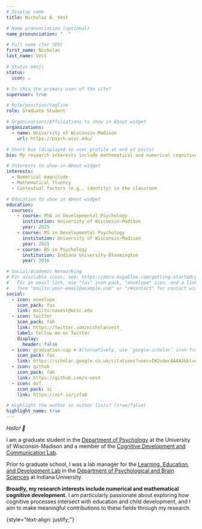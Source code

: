 ```yaml
---
# Display name
title: Nicholas A. Vest

# Name pronunciation (optional)
name_pronunciation: "  "

# Full name (for SEO)
first_name: Nicholas
last_name: Vest

# Status emoji
status:
  icon: ☕️

# Is this the primary user of the site?
superuser: true

# Role/position/tagline
role: Graduate Student

# Organizations/Affiliations to show in About widget
organizations:
  - name: University of Wisconsin-Madison
    url: https://psych.wisc.edu/

# Short bio (displayed in user profile at end of posts)
bio: My research interests include mathematical and numerical cognitive development.

# Interests to show in About widget
interests:
  - Numerical magnitude
  - Mathematical fluency
  - Contextual factors (e.g., identity) in the classroom

# Education to show in About widget
education:
  courses:
    - course: PhD in Developmental Psychology
      institution: University of Wisconsin-Madison
      year: 2025
    - course: MS in Developmental Psychology
      institution: University of Wisconsin-Madison
      year: 2021
    - course: BS in Psychology
      institution: Indiana University-Bloomington
      year: 2016

# Social/Academic Networking
# For available icons, see: https://docs.hugoblox.com/getting-started/page-builder/#icons
#   For an email link, use "fas" icon pack, "envelope" icon, and a link in the
#   form "mailto:your-email@example.com" or "/#contact" for contact widget.
social:
  - icon: envelope
    icon_pack: fas
    link: mailto:navest@wisc.edu
  - icon: twitter
    icon_pack: fab
    link: https://twitter.com/nicholasvest_
    label: Follow me on Twitter
    display:
      header: false
  - icon: graduation-cap # Alternatively, use `google-scholar` icon from `ai` icon pack
    icon_pack: fas
    link: https://scholar.google.co.uk/citations?user=IW2udwcAAAAJ&hl=en
  - icon: github
    icon_pack: fab
    link: https://github.com/n-vest
  - icon: osf
    icon_pack: ai
    link: https://osf.io/jzfa8

# Highlight the author in author lists? (true/false)
highlight_name: true
---
```

<i>Hello! 👋 </i>

I am a graduate student in the [Department of Psychology](https://psych.wisc.edu/) at the University of Wisconsin-Madison and a member of the [Cognitive Development and Communication Lab](https://alibali.psych.wisc.edu/). 

Prior to graduate school, I was a lab manager for the [Learning, Education, and Development Lab](https://leadlab.sitehost.iu.edu/) in the [Department of Psychological and Brain Sciences](https://psych.indiana.edu/index.html) at Indiana University.

<strong>Broadly, my research interests include numerical and mathematical cognitive development.</strong> I am particularly passionate about exploring how cognitive processes intersect with education and child development, and I aim to make meaningful contributions to these fields through my research.

{style="text-align: justify;"}
